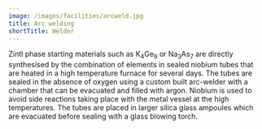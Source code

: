 ```yaml
---
image: /images/facilities/arcweld.jpg
title: Arc welding
shortTitle: Welder
---
```


Zintl phase starting materials such as K<sub>4</sub>Ge<sub>9</sub> or Na<sub>3</sub>As<sub>7</sub> are directly synthesised by the combination of elements in sealed niobium tubes that are heated in a high temperature furnace for several days. The tubes are sealed in the absence of oxygen using a custom built arc-welder with a chamber that can be evacuated and filled with argon. Niobium is used to avoid side reactions taking place with the metal vessel at the high temperatures. The tubes are placed in larger silica glass ampoules which are evacuated before sealing with a glass blowing torch. 